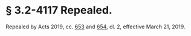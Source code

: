 # § 3.2-4117 Repealed.

<p>Repealed by Acts 2019, cc. <a href='http://lis.virginia.gov/cgi-bin/legp604.exe?191+ful+CHAP0653'>653</a> and <a href='http://lis.virginia.gov/cgi-bin/legp604.exe?191+ful+CHAP0654'>654</a>, cl. 2, effective March 21, 2019.</p><p></p>